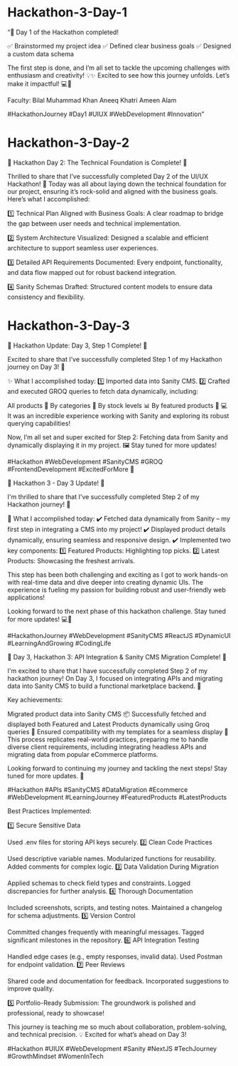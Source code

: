 # Hackathon-3-Day-1
“🚀 Day 1 of the Hackathon completed!

✅ Brainstormed my project idea
✅ Defined clear business goals
✅ Designed a custom data schema

The first step is done, and I’m all set to tackle the upcoming challenges with enthusiasm and creativity! 💡✨ Excited to see how this journey unfolds. Let’s make it impactful! 💻💼

Faculty:
Bilal Muhammad Khan 
Aneeq Khatri 
Ameen Alam 

#HackathonJourney #Day1 #UIUX #WebDevelopment #Innovation”

# Hackathon-3-Day-2
🌟 Hackathon Day 2: The Technical Foundation is Complete! 🌟

Thrilled to share that I’ve successfully completed Day 2 of the UI/UX Hackathon! 🎉 Today was all about laying down the technical foundation for our project, ensuring it’s rock-solid and aligned with the business goals. Here’s what I accomplished:

1️⃣ Technical Plan Aligned with Business Goals: A clear roadmap to bridge the gap between user needs and technical implementation.

2️⃣ System Architecture Visualized: Designed a scalable and efficient architecture to support seamless user experiences.

3️⃣ Detailed API Requirements Documented: Every endpoint, functionality, and data flow mapped out for robust backend integration.

4️⃣ Sanity Schemas Drafted: Structured content models to ensure data consistency and flexibility.

# Hackathon-3-Day-3


🌟 Hackathon Update: Day 3, Step 1 Complete! 🌟

Excited to share that I’ve successfully completed Step 1 of my Hackathon journey on Day 3! 🚀

✨ What I accomplished today:
1️⃣ Imported data into Sanity CMS.
2️⃣ Crafted and executed GROQ queries to fetch data dynamically, including:

All products 🛒
By categories 📂
By stock levels 📊
By featured products 🌟
💻 It was an incredible experience working with Sanity and exploring its robust querying capabilities!

Now, I’m all set and super excited for Step 2: Fetching data from Sanity and dynamically displaying it in my project. 🖼️ Stay tuned for more updates!

#Hackathon #WebDevelopment #SanityCMS #GROQ #FrontendDevelopment #ExcitedForMore 🚀







🌟 Hackathon 3 - Day 3 Update! 🌟

I'm thrilled to share that I've successfully completed Step 2 of my Hackathon journey! 🚀

🎯 What I accomplished today:
✔️ Fetched data dynamically from Sanity – my first step in integrating a CMS into my project!
✔️ Displayed product details dynamically, ensuring seamless and responsive design.
✔️ Implemented two key components:
1️⃣ Featured Products: Highlighting top picks.
2️⃣ Latest Products: Showcasing the freshest arrivals.

This step has been both challenging and exciting as I got to work hands-on with real-time data and dive deeper into creating dynamic UIs. The experience is fueling my passion for building robust and user-friendly web applications!

Looking forward to the next phase of this hackathon challenge. Stay tuned for more updates! 💻🎨

#HackathonJourney #WebDevelopment #SanityCMS #ReactJS #DynamicUI #LearningAndGrowing #CodingLife





🚀 Day 3, Hackathon 3: API Integration & Sanity CMS Migration Complete! 🚀

I'm excited to share that I have successfully completed Step 2 of my hackathon journey! On Day 3, I focused on integrating APIs and migrating data into Sanity CMS to build a functional marketplace backend. 🎉

Key achievements:

Migrated product data into Sanity CMS 📦
Successfully fetched and displayed both Featured and Latest Products dynamically using Groq queries 🔄
Ensured compatibility with my templates for a seamless display 🌟
This process replicates real-world practices, preparing me to handle diverse client requirements, including integrating headless APIs and migrating data from popular eCommerce platforms.

Looking forward to continuing my journey and tackling the next steps! Stay tuned for more updates. 💪

#Hackathon #APIs #SanityCMS #DataMigration #Ecommerce #WebDevelopment #LearningJourney #FeaturedProducts #LatestProducts






Best Practices Implemented:

1️⃣ Secure Sensitive Data

Used .env files for storing API keys securely.
2️⃣ Clean Code Practices

Used descriptive variable names.
Modularized functions for reusability.
Added comments for complex logic.
3️⃣ Data Validation During Migration

Applied schemas to check field types and constraints.
Logged discrepancies for further analysis.
4️⃣ Thorough Documentation

Included screenshots, scripts, and testing notes.
Maintained a changelog for schema adjustments.
5️⃣ Version Control

Committed changes frequently with meaningful messages.
Tagged significant milestones in the repository.
6️⃣ API Integration Testing

Handled edge cases (e.g., empty responses, invalid data).
Used Postman for endpoint validation.
7️⃣ Peer Reviews

Shared code and documentation for feedback.
Incorporated suggestions to improve quality.

5️⃣ Portfolio-Ready Submission: The groundwork is polished and professional, ready to showcase!

This journey is teaching me so much about collaboration, problem-solving, and technical precision. 💡 Excited for what’s ahead on Day 3!

#Hackathon #UIUX #WebDevelopment #Sanity #NextJS #TechJourney #GrowthMindset #WomenInTech
